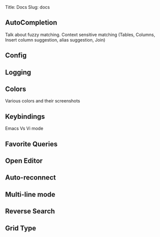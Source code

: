 Title: Docs
Slug: docs

## AutoCompletion

Talk about fuzzy matching. 
Context sensitive matching (Tables, Columns, Insert column suggestion, alias suggestion, Join)

## Config

## Logging

## Colors

Various colors and their screenshots

## Keybindings

Emacs Vs Vi mode

## Favorite Queries

## Open Editor

## Auto-reconnect

## Multi-line mode

## Reverse Search

## Grid Type
